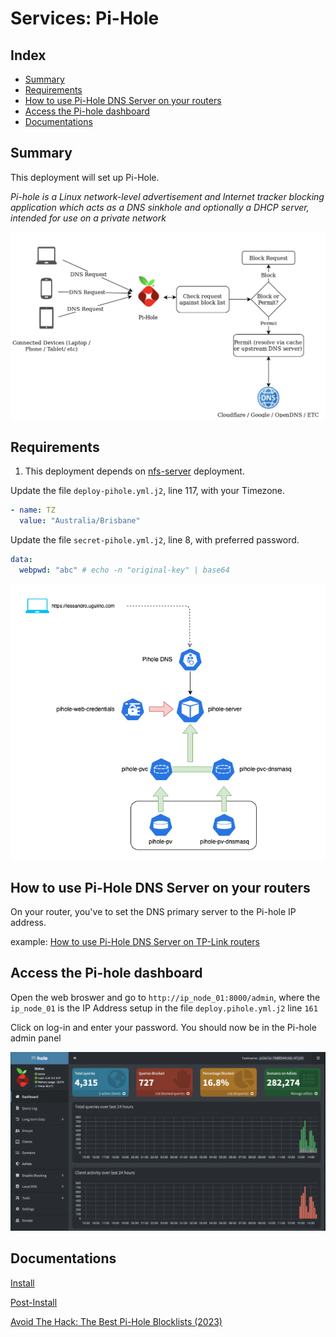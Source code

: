 # Services: Pi-Hole

## Index

- [Summary](#summary)
- [Requirements](#requirements)
- [How to use Pi-Hole DNS Server on your routers](#how-to-use-pi-hole-dns-server-on-your-routers)
- [Access the Pi-hole dashboard](#access-the-pi-hole-dashboard)
- [Documentations](#documentations)

## Summary

This deployment will set up Pi-Hole.

_Pi-hole is a Linux network-level advertisement and Internet tracker blocking application which acts as a DNS sinkhole and optionally a DHCP server, intended for use on a private network_

![pihole_overview](../../../img/pihole_overview.png)

## Requirements

1. This deployment depends on [nfs-server](../nfs-server/README.md) deployment.

Update the file `deploy-pihole.yml.j2`, line 117, with your Timezone.

```yaml
- name: TZ
  value: "Australia/Brisbane"
```

Update the file `secret-pihole.yml.j2`, line 8, with preferred password.

```yaml
data:
  webpwd: "abc" # echo -n "original-key" | base64
```

![pihole-diagram](../../../img/pihole_diagram.png)

## How to use Pi-Hole DNS Server on your routers

On your router, you've to set the DNS primary server to the Pi-hole IP address.

example: <a href=https://www.tp-link.com/au/support/faq/3230/>How to use Pi-Hole DNS Server on TP-Link routers</a>

## Access the Pi-hole dashboard

Open the web broswer and go to `http://ip_node_01:8000/admin`, where the `ip_node_01` is the IP Address setup in the file `deploy.pihole.yml.j2` line `161`

Click on log-in and enter your password. You should now be in the Pi-hole admin panel

![pihole-dashboard](../../../img/pihole-dashboard.png)

## Documentations

<a href=https://docs.pi-hole.net/main/basic-install/>Install</a>

<a href=https://docs.pi-hole.net/main/post-install/>Post-Install</a>

<a href=https://avoidthehack.com/best-pihole-blocklists>Avoid The Hack: The Best Pi-Hole Blocklists (2023)
</a>
